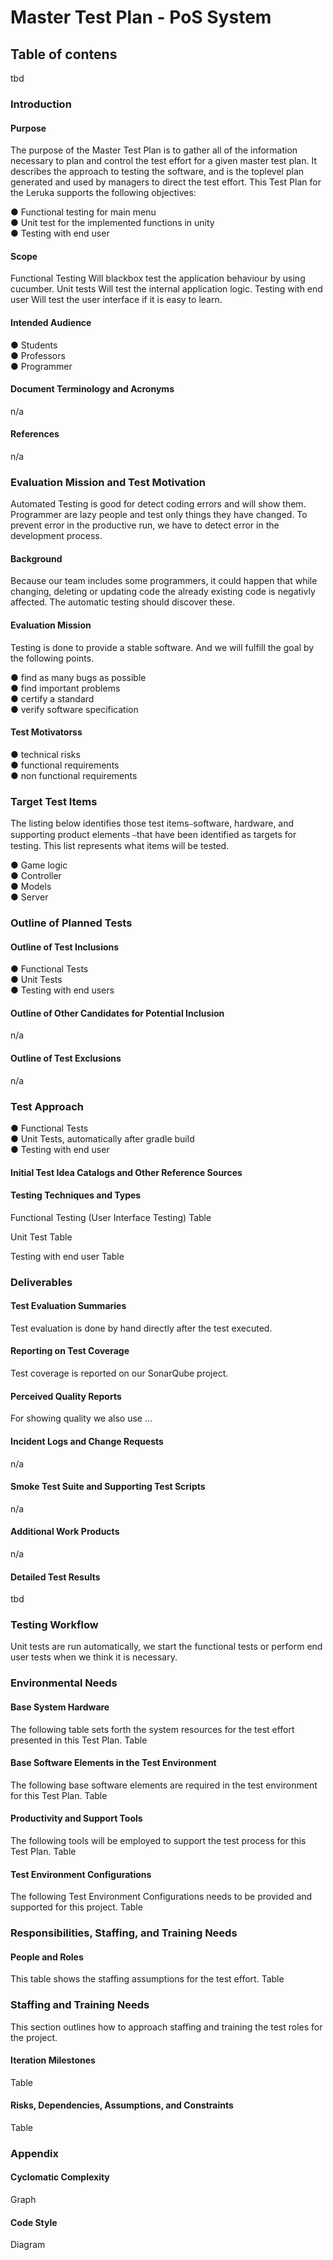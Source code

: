 # Master Test Plan - PoS System
## Table of contens
tbd

### Introduction
#### Purpose
The purpose of the Master Test Plan is to gather all of the information necessary to plan and control the test
effort for a given master test plan. It describes the approach to testing the software, and is the top­level plan
generated and used by managers to direct the test effort.
This Test Plan for the Leruka supports the following objectives:  

● Functional testing for main menu  
● Unit test for the implemented functions in unity  
● Testing with end user

#### Scope
Functional Testing
Will blackbox test the application behaviour by using cucumber.
Unit tests
Will test the internal application logic.
Testing with end user
Will test the user interface if it is easy to learn.


#### Intended Audience  
● Students  
● Professors  
● Programmer  

#### Document Terminology and Acronyms
n/a

#### References
n/a

### Evaluation Mission and Test Motivation
Automated Testing is good for detect coding errors and will show them. Programmer are lazy people and test
only things they have changed. To prevent error in the productive run, we have to detect error in the
development process.

#### Background
Because our team includes some programmers, it could happen that while changing, deleting or updating code
the already existing code is negativly affected. The automatic testing should discover these.

#### Evaluation Mission
Testing is done to provide a stable software. And we will fulfill the goal by the following points.  

● find as many bugs as possible  
● find important problems  
● certify a standard  
● verify software specification

#### Test Motivatorss  
● technical risks  
● functional requirements  
● non functional requirements  

### Target Test Items
The listing below identifies those test items⎯software, hardware, and supporting product elements ⎯that have
been identified as targets for testing. This list represents what items will be tested.  

● Game logic  
● Controller  
● Models  
● Server  

### Outline of Planned Tests
#### Outline of Test Inclusions  
● Functional Tests  
● Unit Tests  
● Testing with end users

#### Outline of Other Candidates for Potential Inclusion
n/a

#### Outline of Test Exclusions
n/a

### Test Approach  
● Functional Tests  
● Unit Tests, automatically after gradle build  
● Testing with end user

#### Initial Test Idea Catalogs and Other Reference Sources
#### Testing Techniques and Types
Functional Testing (User Interface Testing)
Table

Unit Test
Table

Testing with end user
Table

### Deliverables
#### Test Evaluation Summaries
Test evaluation is done by hand directly after the test executed.

#### Reporting on Test Coverage
Test coverage is reported on our SonarQube project.

#### Perceived Quality Reports
For showing quality we also use ...

#### Incident Logs and Change Requests
n/a

#### Smoke Test Suite and Supporting Test Scripts
n/a

#### Additional Work Products
n/a

#### Detailed Test Results
tbd

### Testing Workflow
Unit tests are run automatically, we start the functional tests or perform end user tests when we think it is necessary.

### Environmental Needs
#### Base System Hardware
The following table sets forth the system resources for the test effort presented in this Test Plan.
Table

#### Base Software Elements in the Test Environment
The following base software elements are required in the test environment for this Test Plan.
Table

#### Productivity and Support Tools
The following tools will be employed to support the test process for this Test Plan.
Table

#### Test Environment Configurations
The following Test Environment Configurations needs to be provided and supported for this project.
Table

### Responsibilities, Staffing, and Training Needs
#### People and Roles
This table shows the staffing assumptions for the test effort.
Table

### Staffing and Training Needs
This section outlines how to approach staffing and training the test roles for the project.

#### Iteration Milestones
Table

#### Risks, Dependencies, Assumptions, and Constraints
Table

### Appendix
#### Cyclomatic Complexity
Graph

#### Code Style
Diagram

